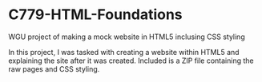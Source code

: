 # C779-HTML-Foundations
WGU project of making a mock website in HTML5 inclusing CSS styling

In this project, I was tasked with creating a website within HTML5 and explaining the site after it was created. Included is a ZIP file containing the raw pages and CSS styling. 
